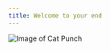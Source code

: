 ```yaml
---
title: Welcome to your end
---
```


![Image of Cat Punch](https://media.tenor.com/VKZCcXu7S14AAAAM/cat-angry.gif)
